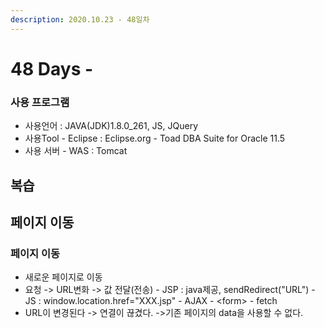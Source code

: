 ```yaml
---
description: 2020.10.23 - 48일차
---
```


# 48 Days -

### 사용 프로그램

* 사용언어 : JAVA\(JDK\)1.8.0\_261, JS, JQuery
* 사용Tool  - Eclipse : Eclipse.org - Toad DBA Suite for Oracle 11.5
* 사용 서버 - WAS : Tomcat

## 복습

## 페이지 이동

### 페이지 이동

* 새로운 페이지로 이동
* 요청 -&gt; URL변화 -&gt; 값 전달\(전송\) -  JSP : java제공, sendRedirect\("URL"\) - JS : window.location.href="XXX.jsp" - AJAX - &lt;form&gt; - fetch
* URL이 변경된다 -&gt; 연결이 끊겼다. -&gt;기존 페이지의 data을 사용할 수 없다.



